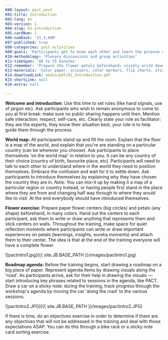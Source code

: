 ```yaml
---
K00-layout: pact_post
K01-title: Introduction
K02-lang: en
K03-version: 1
K04-slug: 01-introduction
K05-cardNum: 1
K06-numDash: '21.3,999'
K07-published: true
K08-categories: pact-activities
K09-goals: 'Participants get to know each other and learn the purpose of the training.'
K10-methodology: 'Plenary discussions and group activities'
K11-timeSpan: '60 to 75 minutes'
K12-remember: 'Prepare the flower petals beforehand; visibly write down the ground rules; everyone should make their reflection petal'
K13-materials: 'Color paper, scissors, color markers, flip charts, sticky notes'
K14-downloadLink: media/pdf/01_Introduction.pdf
K15-shortLink: null
K16-extra: null

---
```


**Welcome and introduction:** Use this time to set rules (like hand signals, use of jargon etc). Ask participants who wish to remain anonymous to come to you at first break: make sure no public sharing happens until then. Mention safe interaction: respect, self-care, etc. Clearly state your role as facilitator: they are the experts, they know their situation best, your role is to help guide them through the process.

**World map:** All participants stand up and fill the room. Explain that the floor is a map of the world, and explain that you're are standing on a particular country (can be wherever you choose). Ask participants to place themselves 'on the world map' in relation to you. It can be any country of their choice (country of birth, favourite place, etc). Participants will need to talk to each other to understand where in the world they need to position themselves. Embrace the confusion and wait for it to settle down. Ask participants to introduce themselves by explaining why they have chosen the country they are in. _Note:_ You can mix-it up by making it a map of a particular region or country instead, or having people first stand in the place where they are from and changing half way through to where they would like to visit. At the end everybody should have introduced themselves. 

**Flower exercise:** Prepare paper flower centers (big circles) and petals (any shape) beforehand, in many colors. Hand out the centers to each participant, ask them to write or draw anything that represents them and stick centers on walls. Throughout the training, make space for quiet reflection moments where participants can write or draw important experiences on petals (learnings, insights, eureka moments) and attach them to their center. The idea is that at the end of the training everyone will have a complete flower. 

![pactintro1.jpg]({{ site.JB.BASE_PATH }}/images/pactintro1.jpg)

**Roadmap agenda:** Before the training begins, start drawing a roadmap on a big piece of paper. Represent agenda items by drawing visuals along the 'road'. As participants arrive, ask for their help in drawing the visuals — start introducing key phrases related to sessions in the agenda, like PACT. Draw a car on a sticky note: during the training, track progress through the workshop's agenda by moving the car 'along the road' to the various sessions.

![pactintro2.JPG]({{ site.JB.BASE_PATH }}/images/pactintro2.JPG)

<div class="cs-online" id="onlineContent" markdown="1">
If there is time, do an objectives exercise in order to determine if there are any objectives that will not be addressed in the training and deal with those expectations ASAP. You can do this through a bike rack or a sticky note card sorting exercise.
</div>